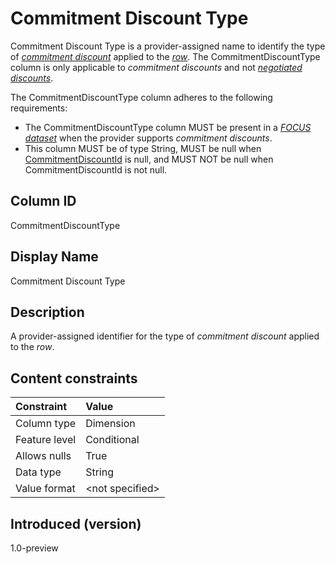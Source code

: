 # Commitment Discount Type

Commitment Discount Type is a provider-assigned name to identify the type of [*commitment discount*](#glossary:commitment-discount) applied to the [*row*](#glossary:row). The CommitmentDiscountType column is only applicable to *commitment discounts* and not [*negotiated discounts*](#glossary:negotiated-discount).

The CommitmentDiscountType column adheres to the following requirements:

* The CommitmentDiscountType column MUST be present in a [*FOCUS dataset*](#glossary:FOCUS-dataset) when the provider supports *commitment discounts*.
* This column MUST be of type String, MUST be null when [CommitmentDiscountId](#commitmentdiscountid) is null, and MUST NOT be null when CommitmentDiscountId is not null.

## Column ID

CommitmentDiscountType

## Display Name

Commitment Discount Type

## Description

A provider-assigned identifier for the type of *commitment discount* applied to the *row*.

## Content constraints

| Constraint      | Value            |
|:----------------|:-----------------|
| Column type     | Dimension        |
| Feature level   | Conditional      |
| Allows nulls    | True             |
| Data type       | String           |
| Value format    | \<not specified> |

## Introduced (version)

1.0-preview

